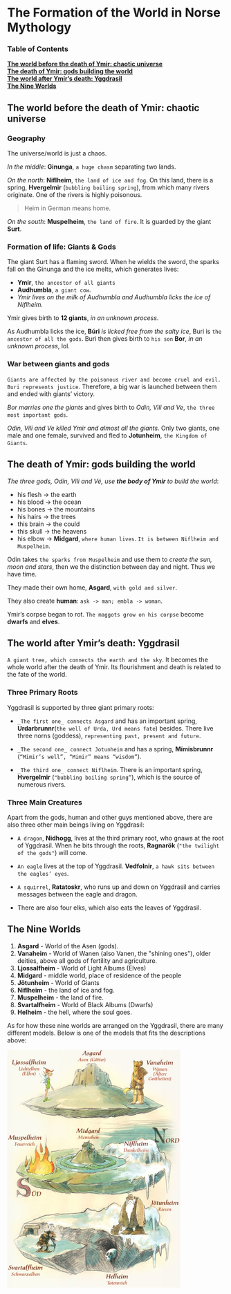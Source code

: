 # The Formation of the World in Norse Mythology

### Table of Contents
**[The world before the death of Ymir: chaotic universe](#the-world-before-the-death-of-Ymir-chaotic-universe)**<br>
**[The death of Ymir: gods building the world](#The-death-of-Ymir-gods-building-the-world)**<br>
**[The world after Ymir’s death: Yggdrasil](#The-world-after-Ymir-s-death-Yggdrasil)**<br>
**[The Nine Worlds](#The-Nine-Worlds)**<br>

## The world before the death of Ymir: chaotic universe

### Geography

The universe/world is just a chaos. 

_In the middle_: **Ginunga**, `a huge chasm` separating two lands.

_On the north_: **Niflheim**, `the land of ice and fog`. On this land, there is a spring, **Hvergelmir** (`bubbling boiling spring`), from which many rivers originate. One of the rivers is highly poisonous.

> Heim in German means home.

_On the south_: **Muspelheim**, `the land of fire`. It is guarded by the giant **Surt**. 

### Formation of life: Giants & Gods

The giant Surt has a flaming sword. When he wields the sword, the sparks fall on the Ginunga and the ice melts, which generates lives: 
* **Ymir**, `the ancestor of all giants`
* **Audhumbla**, `a giant cow`. 
* _Ymir lives on the milk of Audhumbla and Audhumbla licks the ice of Niflheim._

Ymir gives birth to **12 giants**, _in an unknown process_.

As Audhumbla licks the ice, **Búri** _is licked free from the salty ice_, Buri is `the ancestor of all the gods`. Buri then gives birth 
to `his son` **Bor**, _in an unknown process_, lol.

### War between giants and gods

`Giants are affected by the poisonous river and become cruel and evil. Buri represents justice`. Therefore, a big war is launched 
between them and ended with giants’ victory.

_Bor marries one the giants_ and gives birth to *Odin, Vili and Ve*, `the three most important gods`.

_Odin, Vili and Ve killed Ymir and almost all the giants_. Only two giants, one male and one female, survived and fled to **Jotunheim**, 
`the Kingdom of Giants`.

## The death of Ymir: gods building the world

_The three gods, Odin, Vili and Vé, use **the body of Ymir** to build the world_:

* his flesh -> the earth 
* his blood -> the ocean
* his bones -> the mountains
* his hairs -> the trees
* this brain -> the could 
* this skull -> the heavens
* his elbow -> **Midgard**, `where human lives`. `It is between Niflheim and Muspelheim`.

Odin takes `the sparks from Muspelheim` and use them to _create the sun, moon and stars_, then we the distinction between day and night. 
Thus we have time.

They made their own home, **Asgard**, `with gold and silver`.

They also create **human**: `ask -> man; embla -> woman`.

Ymir’s corpse began to rot. `The maggots grow on his corpse` become **dwarfs** and **elves**.

## The world after Ymir’s death: Yggdrasil

`A giant tree, which connects the earth and the sky`. It becomes the whole world after the death of Ymir. Its flourishment and death is related to the fate of the world.

### Three Primary Roots

Yggdrasil is supported by three giant primary roots:

* `_The first one_ connects Asgard` and has an important spring, **Urdarbrunnr**(`the well of Urda, Urd means fate`) besides. There live three norns (goddess), `representing past, present and future`.

* `_The second one_ connect Jotunheim` and has a spring, **Mímisbrunnr** (`“Mimir’s well”, “Mimir” means “wisdom”`).

* `_The third one_ connect Niflheim`. There is an important spring, **Hvergelmir** (`"bubbling boiling spring”`), which is the source of 
numerous rivers.

### Three Main Creatures

Apart from the gods, human and other guys mentioned above, there are also three other main beings living on Yggdrasil:

* `A dragon`, **Nidhogg**, lives at the third primary root, who gnaws at the root of Yggdrasil. When he bits through the roots, 
**Ragnarök** (`"the twilight of the gods"`) will come.

* `An eagle` lives at the top of Yggdrasil. **Vedfolnir**, `a hawk sits between the eagles’ eyes`.

* `A squirrel`, **Ratatoskr**, who runs up and down on Yggdrasil and carries messages between the eagle and dragon.

* There are also four elks, which also eats the leaves of Yggdrasil.

## The Nine Worlds

1. **Asgard** - World of the Asen (gods).
2. **Vanaheim** - World of Wanen (also Vanen, the "shining ones"), older deities, above all gods of fertility and agriculture.
3. **Ljossalfheim** - World of Light Albums (Elves)
4. **Midgard** - middle world, place of residence of the people
5. **Jötunheim** - World of Giants
6. **Niflheim** - the land of ice and fog.
7. **Muspelheim** - the land of fire.
8. **Svartalfheim** - World of Black Albums (Dwarfs)
9. **Helheim** - the hell, where the soul goes.

As for how these nine worlds are arranged on the Yggdrasil, there are many different models. Below is one of the models that fits the
descriptions above:

<img src="https://github.com/Ray-Fan/Norse-Mythology/blob/master/model_1.jpg" width="400" height="550">
